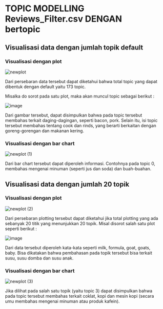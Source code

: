 # TOPIC MODELLING Reviews_Filter.csv DENGAN bertopic
## Visualisasi data dengan jumlah topik default
### Visualisasi dengan plot

![newplot](https://user-images.githubusercontent.com/73022578/200168411-88553c67-147e-4841-aee1-59642c911e56.png)

Dari persebaran data tersebut dapat diketahui bahwa total topic yang dapat dibentuk dengan default yaitu 173 topic. 

Misalka do sorot pada satu plot, maka akan muncul topic sebagai berikut :

![image](https://user-images.githubusercontent.com/73022578/200168547-34a0370c-18a2-45f1-bb40-0629da854953.png)

Dari gambar tersebut, dapat disimpulkan bahwa pada topic tersebut membahas terkait daging-dagingan, seperti bacon, pork. Selain itu, isi topic tersebut membahas tentang cook dan rinds, yang berarti berkaitan dengan goreng-gorengan dan makanan kering.

### Visualisasi dengan bar chart

![newplot (1)](https://user-images.githubusercontent.com/73022578/200168784-728a6e1a-b21e-4d21-9951-c9a14ad094a6.png)

Dari bar chart tersebut dapat diperoleh informasi. Contohnya pada topic 0, membahas mengenai minuman (seperti jus dan soda) dan  buah-buahan.

## Visualisasi data dengan jumlah 20 topik
### Visualisasi dengan plot

![newplot (2)](https://user-images.githubusercontent.com/73022578/200168993-2958c1d3-70c8-4455-9d37-21528ab7dcea.png)

Dari persebaran plotting tersebut dapat diketahui jika total plotting yang ada sebanyak 20 titik yang menunjukkan 20 topik. Misal disorot salah satu plot seperti berikut :

![image](https://user-images.githubusercontent.com/73022578/200169081-a5783ebb-f95a-42b4-91e7-e897d8ddf318.png)

Dari data tersebut diperoleh kata-kata seperti milk, formula, goat, goats, baby. Bisa dikatakan bahwa pembahasan pada topik tersebut bisa terkait susu, susu domba dan susu anak.

### Visualisasi dengan bar chart

![newplot (3)](https://user-images.githubusercontent.com/73022578/200169193-5c80a421-d0bf-4ce4-8a55-72b283c34a36.png)

Jika dilihat pada salah satu topik (yaitu topic 3) dapat disimpulkan bahwa pada topic tersebut membahas terkait coklat, kopi dan mesin kopi (secara umu membahas mengenai minuman atau produk kafein).
